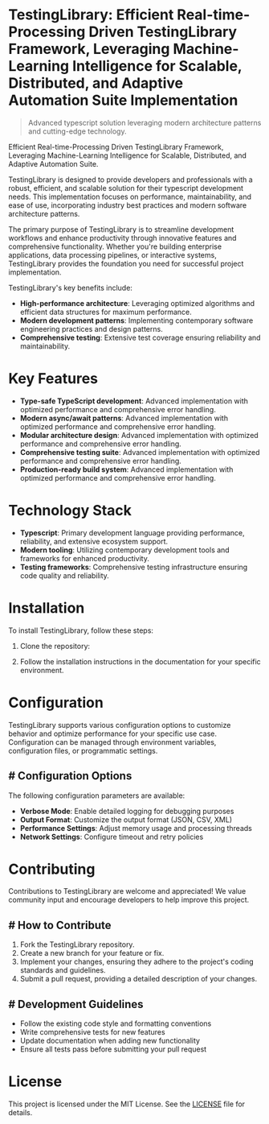 <!-- fallback_TestingLibrary_20251001191924_91842 -->

# TestingLibrary: Efficient Real-time-Processing Driven TestingLibrary Framework, Leveraging Machine-Learning Intelligence for Scalable, Distributed, and Adaptive Automation Suite Implementation
> Advanced typescript solution leveraging modern architecture patterns and cutting-edge technology.

Efficient Real-time-Processing Driven TestingLibrary Framework, Leveraging Machine-Learning Intelligence for Scalable, Distributed, and Adaptive Automation Suite.

TestingLibrary is designed to provide developers and professionals with a robust, efficient, and scalable solution for their typescript development needs. This implementation focuses on performance, maintainability, and ease of use, incorporating industry best practices and modern software architecture patterns.

The primary purpose of TestingLibrary is to streamline development workflows and enhance productivity through innovative features and comprehensive functionality. Whether you're building enterprise applications, data processing pipelines, or interactive systems, TestingLibrary provides the foundation you need for successful project implementation.

TestingLibrary's key benefits include:

* **High-performance architecture**: Leveraging optimized algorithms and efficient data structures for maximum performance.
* **Modern development patterns**: Implementing contemporary software engineering practices and design patterns.
* **Comprehensive testing**: Extensive test coverage ensuring reliability and maintainability.

# Key Features

* **Type-safe TypeScript development**: Advanced implementation with optimized performance and comprehensive error handling.
* **Modern async/await patterns**: Advanced implementation with optimized performance and comprehensive error handling.
* **Modular architecture design**: Advanced implementation with optimized performance and comprehensive error handling.
* **Comprehensive testing suite**: Advanced implementation with optimized performance and comprehensive error handling.
* **Production-ready build system**: Advanced implementation with optimized performance and comprehensive error handling.

# Technology Stack

* **Typescript**: Primary development language providing performance, reliability, and extensive ecosystem support.
* **Modern tooling**: Utilizing contemporary development tools and frameworks for enhanced productivity.
* **Testing frameworks**: Comprehensive testing infrastructure ensuring code quality and reliability.

# Installation

To install TestingLibrary, follow these steps:

1. Clone the repository:


2. Follow the installation instructions in the documentation for your specific environment.

# Configuration

TestingLibrary supports various configuration options to customize behavior and optimize performance for your specific use case. Configuration can be managed through environment variables, configuration files, or programmatic settings.

## # Configuration Options

The following configuration parameters are available:

* **Verbose Mode**: Enable detailed logging for debugging purposes
* **Output Format**: Customize the output format (JSON, CSV, XML)
* **Performance Settings**: Adjust memory usage and processing threads
* **Network Settings**: Configure timeout and retry policies

# Contributing

Contributions to TestingLibrary are welcome and appreciated! We value community input and encourage developers to help improve this project.

## # How to Contribute

1. Fork the TestingLibrary repository.
2. Create a new branch for your feature or fix.
3. Implement your changes, ensuring they adhere to the project's coding standards and guidelines.
4. Submit a pull request, providing a detailed description of your changes.

## # Development Guidelines

* Follow the existing code style and formatting conventions
* Write comprehensive tests for new features
* Update documentation when adding new functionality
* Ensure all tests pass before submitting your pull request

# License

This project is licensed under the MIT License. See the [LICENSE](https://github.com/weiquan98/TestingLibrary/blob/main/LICENSE) file for details.
